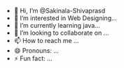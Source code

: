 - 👋 Hi, I’m @Sakinala-Shivaprasd
- 👀 I’m interested in Web Designing...
- 🌱 I’m currently learning java...
- 💞️ I’m looking to collaborate on ...
- 📫 How to reach me ...
- 😄 Pronouns: ...
- ⚡ Fun fact: ...

<!---
Sakinala-Shivaprasd/Sakinala-Shivaprasd is a ✨ special ✨ repository because its `README.md` (this file) appears on your GitHub profile.
You can click the Preview link to take a look at your changes.
--->
